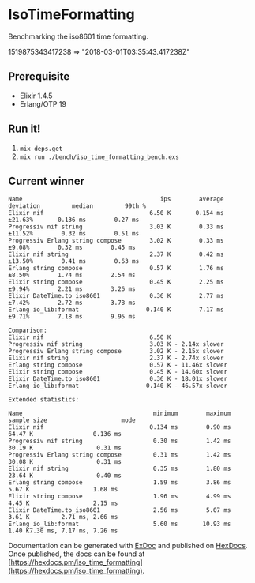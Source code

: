 # IsoTimeFormatting
Benchmarking the iso8601 time formatting.

1519875343417238 => "2018-03-01T03:35:43.417238Z"

## Prerequisite
- Elixir 1.4.5
- Erlang/OTP 19

## Run it!
1. `mix deps.get`
2. `mix run ./bench/iso_time_formatting_bench.exs`

## Current winner
```
Name                                       ips        average  deviation         median         99th %
Elixir nif                              6.50 K       0.154 ms    ±21.63%       0.136 ms        0.27 ms
Progressiv nif string                   3.03 K        0.33 ms    ±11.52%        0.32 ms        0.51 ms
Progressiv Erlang string compose        3.02 K        0.33 ms     ±9.08%        0.32 ms        0.45 ms
Elixir nif string                       2.37 K        0.42 ms    ±13.50%        0.41 ms        0.63 ms
Erlang string compose                   0.57 K        1.76 ms     ±8.50%        1.74 ms        2.54 ms
Elixir string compose                   0.45 K        2.25 ms     ±9.94%        2.21 ms        3.26 ms
Elixir DateTime.to_iso8601              0.36 K        2.77 ms     ±7.42%        2.72 ms        3.78 ms
Erlang io_lib:format                   0.140 K        7.17 ms     ±9.71%        7.18 ms        9.95 ms

Comparison:
Elixir nif                              6.50 K
Progressiv nif string                   3.03 K - 2.14x slower
Progressiv Erlang string compose        3.02 K - 2.15x slower
Elixir nif string                       2.37 K - 2.74x slower
Erlang string compose                   0.57 K - 11.46x slower
Elixir string compose                   0.45 K - 14.60x slower
Elixir DateTime.to_iso8601              0.36 K - 18.01x slower
Erlang io_lib:format                   0.140 K - 46.57x slower

Extended statistics:

Name                                     minimum        maximum    sample size                     mode
Elixir nif                              0.134 ms        0.90 ms        64.47 K                 0.136 ms
Progressiv nif string                    0.30 ms        1.42 ms        30.19 K                  0.31 ms
Progressiv Erlang string compose         0.31 ms        1.42 ms        30.08 K                  0.31 ms
Elixir nif string                        0.35 ms        1.80 ms        23.64 K                  0.40 ms
Erlang string compose                    1.59 ms        3.86 ms         5.67 K                  1.68 ms
Elixir string compose                    1.96 ms        4.99 ms         4.45 K                  2.15 ms
Elixir DateTime.to_iso8601               2.56 ms        5.07 ms         3.61 K         2.71 ms, 2.66 ms
Erlang io_lib:format                     5.60 ms       10.93 ms         1.40 K7.30 ms, 7.17 ms, 7.26 ms
```

Documentation can be generated with [ExDoc](https://github.com/elixir-lang/ex_doc)
and published on [HexDocs](https://hexdocs.pm). Once published, the docs can
be found at [https://hexdocs.pm/iso_time_formatting](https://hexdocs.pm/iso_time_formatting).

